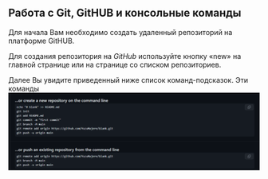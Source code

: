 ## Работа с Git, GitHUB и консольные команды

Для начала Вам необходимо создать удаленный репозиторий на платформе GitHUB. 

Для создания репозитория на *GitHub* используйте кнопку «new» на главной странице или на странице со списком репозиториев.

Далее Вы увидите приведенный ниже список команд-подсказок. Эти команды 
![Alt text](image.png)
